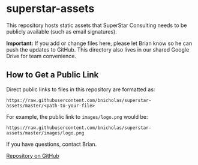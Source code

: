 # superstar-assets

This repository hosts static assets that SuperStar Consulting needs to be publicly available (such as email signatures).

**Important:**
If you add or change files here, please let Brian know so he can push the updates to GitHub. This directory also lives in our shared Google Drive for team convenience.

## How to Get a Public Link

Direct public links to files in this repository are formatted as:

```
https://raw.githubusercontent.com/bnicholas/superstar-assets/master/<path-to-your-file>
```

For example, the public link to `images/logo.png` would be:

```
https://raw.githubusercontent.com/bnicholas/superstar-assets/master/images/logo.png
```

If you have questions, contact Brian.

[Repository on GitHub](https://github.com/bnicholas/superstar-assets)
